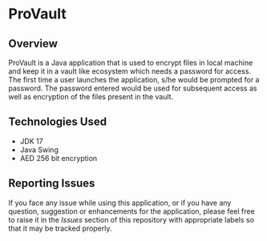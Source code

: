 # ProVault
## Overview
ProVault is a Java application that is used to encrypt files in local machine and keep it in a vault like ecosystem which needs a password for access. The first time a user launches the application, s/he would be prompted for a password. The password entered would be used for subsequent access as well as encryption of the files present in the vault.
## Technologies Used
- JDK 17
- Java Swing
- AED 256 bit encryption
## Reporting Issues
If you face any issue while using this application, or if you have any question, suggestion or enhancements for the application, please feel free to raise it in the *Issues* section of this repository with appropriate labels so that it may be tracked properly.
